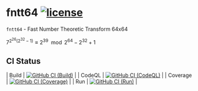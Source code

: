 # fntt64 [![license][license-image]][license-url]

`fntt64` - Fast Number Theoretic Transform 64x64

$7^{2^{26}\left(2^{32}-1\right)}\equiv{2^{39}}\mod{2^{64}-2^{32}+1}$

## CI Status

| Build | [![GitHub CI (Build)][github-build-image]][github-build-url] |
| CodeQL | [![GitHub CI (CodeQL)][github-codeql-image]][github-codeql-url] |
| Coverage | [![GitHub CI (Coverage)][github-coverage-image]][github-coverage-url] |
| Run | [![GitHub CI (Run)][github-run-image]][github-run-url] |

[github-build-image]:https://github.com/kei-g/fntt64/actions/workflows/build.yml/badge.svg
[github-build-url]:https://github.com/kei-g/fntt64/actions/workflows/build.yml
[github-codeql-image]:https://github.com/kei-g/fntt64/actions/workflows/codeql.yml/badge.svg
[github-codeql-url]:https://github.com/kei-g/fntt64/actions/workflows/codeql.yml
[github-coverage-image]:https://github.com/kei-g/fntt64/actions/workflows/coverage.yml/badge.svg
[github-coverage-url]:https://github.com/kei-g/fntt64/actions/workflows/coverage.yml
[github-run-image]:https://github.com/kei-g/fntt64/actions/workflows/run.yml/badge.svg
[github-run-url]:https://github.com/kei-g/fntt64/actions/workflows/run.yml
[license-image]:https://img.shields.io/github/license/kei-g/fntt64
[license-url]:https://opensource.org/licenses/BSD-3-Clause
